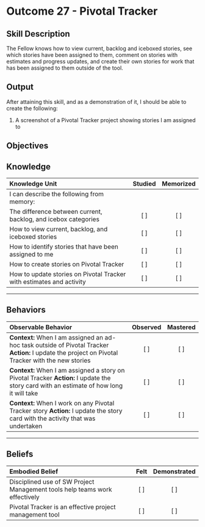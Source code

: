 # Outcome 27 - Pivotal Tracker

**Skill Description**
----------
The Fellow knows how to view current, backlog and iceboxed stories, see which stories have been assigned to them, comment on stories with estimates and progress updates, and create their own stories for work that has been assigned to them outside of the tool.


**Output**
----------
After attaining this skill, and as a demonstration of it, I should be able to create the following:

1. A screenshot of a Pivotal Tracker project showing stories I am assigned to


**Objectives**
----------
## **Knowledge**


| Knowledge Unit   |      Studied      | Memorized |
|:-------------|:------------------:|:--------:|
| I can describe the following from memory: | | |
| The difference between current, backlog, and icebox categories | [ ] | [ ]  |
| How to view current, backlog, and iceboxed stories | [ ] | [ ]  |
| How to identify stories that have been assigned to me | [ ] | [ ]  |
| How to create stories on Pivotal Tracker | [ ] | [ ]  |
| How to update stories on Pivotal Tracker with estimates and activity | [ ] | [ ]  |



----------


## **Behaviors**

| Observable Behavior   |      Observed      | Mastered |
|:-------------|:------------------:|:--------:|
| **Context:** When I am assigned an ad-hoc task outside of Pivotal Tracker **Action:** I update the project on Pivotal Tracker with the new stories | [ ] | [ ] |
| **Context:** When I am assigned a story on Pivotal Tracker **Action:** I update the story card with an estimate of how long it will take | [ ] | [ ] |
| **Context:** When I work on any Pivotal Tracker story **Action:** I update the story card with the activity that was undertaken | [ ] | [ ] |


----------


## **Beliefs**


| Embodied Belief   |      Felt      | Demonstrated |
|:-------------|:------------------:|:--------:|
| Disciplined use of SW Project Management tools help teams work effectively | [ ] | [ ] |
| Pivotal Tracker is an effective project management tool | [ ] | [ ] |

